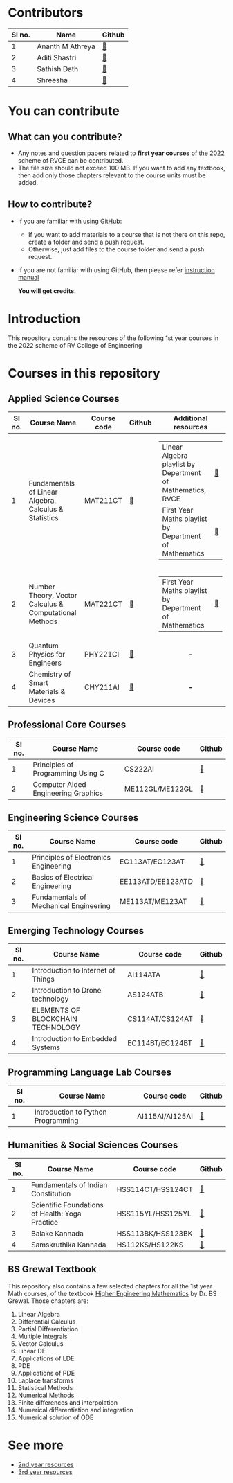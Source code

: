 # Contributors
|**Sl no.**|**Name**|**Github**|
|-|-|-|
|1|Ananth M Athreya|[🔗](https://github.com/AnanthMAthreya)|
|2|Aditi Shastri|[🔗](https://github.com/AditiShastri)|
|3|Sathish Dath|[🔗](https://github.com/dath2006)|
|4|Shreesha|[🔗](https://github.com/shreesha84)
# You can contribute
## What can you contribute?
- Any notes and question papers related to __first year courses__ of the 2022 scheme of RVCE can be contributed.
- The file size should not exceed 100 MB. If you want to add any textbook, then add only those chapters relevant to the course units must be added.
## How to contribute?
- If you are familiar with using GitHub:
  + If you want to add materials to a course that is not there on this repo, create a folder and send a push request.
  + Otherwise, just add files to the course folder and send a push request.
  
- If you are not familiar with using GitHub, then please refer [instruction manual](https://github.com/AnanthMAthreya/HowToContribute)

  __You will get credits.__
# Introduction
This repository contains the resources of the following 1st year courses in the 2022 scheme of RV College of Engineering
# Courses in this repository
## Applied Science Courses
|**Sl no.**|**Course Name**|**Course code**|**Github**|**Additional resources**|
|-|-|-|-|:-:|
|1|Fundamentals of Linear Algebra, Calculus & Statistics|MAT211CT|[🔗](https://github.com/AnanthMAthreya/1st-year-resources-2022-scheme-rvce/tree/main/1st_sem/Mathematics)|<table><tr><td>Linear Algebra playlist by Department of Mathematics, RVCE</td><td>[🔗](https://youtube.com/playlist?list=PLlzzm7LKQHC1zkIXcGlshq9e5C0UL7gvd&si=l-GXzlL91hD-6xHC)</td></tr><tr><td>First Year Maths playlist by Department of Mathematics</td><td>[🔗](https://youtube.com/playlist?list=PLlzzm7LKQHC3foeKqiqL24TAOFcdpWPWt&si=FCfN94JN0_vrNdeN)</td></tr></table>|
|2|Number Theory, Vector Calculus & Computational Methods|MAT221CT|[🔗](https://github.com/AnanthMAthreya/1st-year-resources-2022-scheme-rvce/tree/main/2nd%20sem/Maths(22MA21C))|<table><tr><td>First Year Maths playlist by Department of Mathematics</td><td>[🔗](https://youtube.com/playlist?list=PLlzzm7LKQHC3foeKqiqL24TAOFcdpWPWt&si=FCfN94JN0_vrNdeN)</td></tr></table>|
|3|Quantum Physics for Engineers|PHY221CI|[🔗](https://github.com/AnanthMAthreya/1st-year-resources-2022-scheme-rvce/tree/main/2nd%20sem/Physics(22PH22C))|**-**|
|4|Chemistry of Smart Materials & Devices|CHY211AI|[🔗](https://github.com/AnanthMAthreya/1st-year-resources-2022-scheme-rvce/tree/main/1st_sem/Chemistry)|**-**|
## Professional Core Courses
|**Sl no.**|**Course Name**|**Course code**|**Github**|
|-|-|-|-|
|1|Principles of Programming Using C|CS222AI|[🔗](https://github.com/AnanthMAthreya/1st-year-resources-2022-scheme-rvce/tree/main/2nd%20sem/Programming%20in%20C(22CS23))|
|2|Computer Aided Engineering Graphics|ME112GL/ME122GL|[🔗](https://github.com/AnanthMAthreya/1st-year-resources-2022-scheme-rvce/tree/main/1st_sem/CAED)|
## Engineering Science Courses
|**Sl no.**|**Course Name**|**Course code**|**Github**|
|-|-|-|-|
|1|Principles of Electronics Engineering|EC113AT/EC123AT|[🔗](https://github.com/AnanthMAthreya/1st-year-resources-2022-scheme-rvce/tree/main/Engineering%20Science%20courses(ESC)/Electronics%20ESC)|
|2|Basics of Electrical Engineering|EE113ATD/EE123ATD|[🔗](https://github.com/AnanthMAthreya/1st-year-resources-2022-scheme-rvce/tree/main/Engineering%20Science%20courses(ESC)/Electrical%20ESC(EE113AT%2CEE123AT))|
|3|Fundamentals of Mechanical Engineering|ME113AT/ME123AT|[🔗](https://github.com/AnanthMAthreya/1st-year-resources-2022-scheme-rvce/tree/main/Engineering%20Science%20courses(ESC)/Mechanical(22ES24E))|
## Emerging Technology Courses
|**Sl no.**|**Course Name**|**Course code**|**Github**|
|-|-|-|-|
|1|Introduction to Internet of Things|AI114ATA|[🔗](https://github.com/AnanthMAthreya/1st-year-resources-2022-scheme-rvce/tree/main/Emerging%20Technology%20Courses(ETC)/Introduction%20to%20Internet%20of%20Things(AI114ATA))|
|2|Introduction to Drone technology|AS124ATB|[🔗](https://github.com/AnanthMAthreya/1st-year-resources-2022-scheme-rvce/tree/main/Emerging%20Technology%20Courses(ETC)/Introduction%20to%20Drone%20technology(AS124ATB))
|3|ELEMENTS OF BLOCKCHAIN TECHNOLOGY|CS114AT/CS124AT|[🔗](https://github.com/AnanthMAthreya/1st-year-resources-2022-scheme-rvce/tree/main/Emerging%20Technology%20Courses(ETC)/Blockchain(CS124AT))|
|4|Introduction to Embedded Systems|EC114BT/EC124BT|[🔗](https://github.com/AnanthMAthreya/1st-year-resources-2022-scheme-rvce/tree/main/Emerging%20Technology%20Courses(ETC)/Embedded%20systems(22EM211))|
## Programming Language Lab Courses
|**Sl no.**|**Course Name**|**Course code**|**Github**|
|-|-|-|-|
|1|Introduction to Python Programming|AI115AI/AI125AI|[🔗](https://github.com/AnanthMAthreya/1st-year-resources-2022-scheme-rvce/tree/main/Programming%20Language%20Course(PLC)/Python%20PLC)|
## Humanities & Social Sciences Courses
|**Sl no.**|**Course Name**|**Course code**|**Github**|
|-|-|-|-|
|1|Fundamentals of Indian Constitution|HSS114CT/HSS124CT|[🔗](https://github.com/AnanthMAthreya/1st-year-resources-2022-scheme-rvce/tree/main/1st_sem/Indian%20constitution)|
|2|Scientific Foundations of Health: Yoga Practice|HSS115YL/HSS125YL|[🔗](https://github.com/AnanthMAthreya/1st-year-resources-2022-scheme-rvce/tree/main/1st_sem/Indian%20constitution)|
|3|Balake Kannada|HSS113BK/HSS123BK|[🔗](https://github.com/AnanthMAthreya/1st-year-resources-2022-scheme-rvce/tree/main/2nd%20sem)|
|4|Samskruthika Kannada|HS112KS/HS122KS|[🔗](https://github.com/AnanthMAthreya/1st-year-resources-2022-scheme-rvce/tree/main/2nd%20sem/Samskrithika%20Kannada%20(HS112KS))
## BS Grewal Textbook
This repository also contains a few selected chapters for all the 1st year Math courses, of the textbook [Higher Engineering Mathematics](https://github.com/AnanthMAthreya/1st-year-resources-2022-scheme-rvce/tree/main/BS%20Grewal%20Math%20textbook) by Dr. BS Grewal. Those chapters are:
1) Linear Algebra
2) Differential Calculus
3) Partial Differentiation
4) Multiple Integrals
5) Vector Calculus
6) Linear DE
7) Applications of LDE
8) PDE
9) Applications of PDE
10) Laplace transforms
11) Statistical Methods
12) Numerical Methods
13) Finite differences and interpolation
14) Numerical differentiation and integration
15) Numerical solution of ODE
# See more
- [2nd year resources](https://github.com/AnanthMAthreya/2nd-year-resources-2022-scheme-rvce)
- [3rd year resources](https://github.com/AnanthMAthreya/3rd-year-resources-2022-scheme-rvce)

